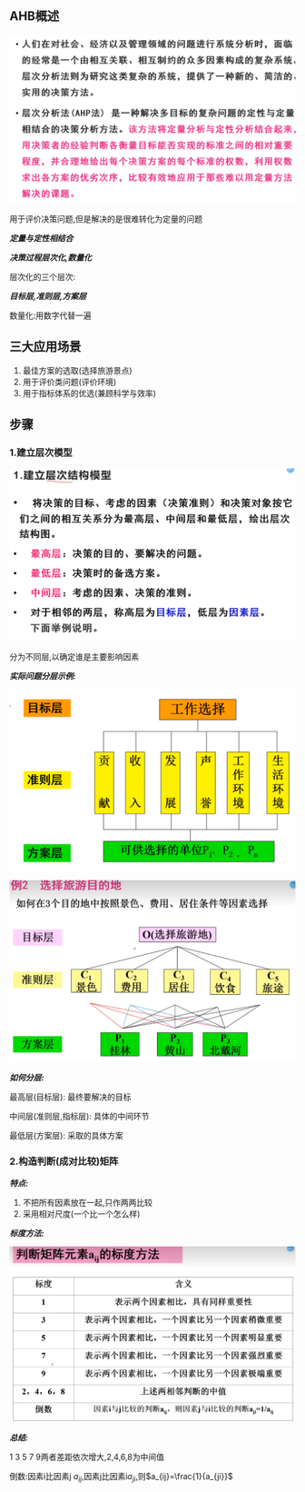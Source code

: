 ## AHB概述

![alt text](Image/image.png)

用于评价决策问题,但是解决的是很难转化为定量的问题

***定量与定性相结合***

***决策过程层次化,数量化***

层次化的三个层次:

***目标层,准则层,方案层***

数量化:用数字代替一遍  

## 三大应用场景
1. 最佳方案的选取(选择旅游景点)
2. 用于评价类问题(评价环境)
3. 用于指标体系的优选(兼顾科学与效率)

## 步骤

### 1.建立层次模型

![alt text](Image/image-1.png)

分为不同层,以确定谁是主要影响因素

***实际问题分层示例:***

![alt text](Image/image-2.png)

![alt text](Image/image-3.png)

***如何分层:***

最高层(目标层): 最终要解决的目标

中间层(准则层,指标层): 具体的中间环节

最低层(方案层): 采取的具体方案

### 2.构造判断(成对比较)矩阵

***特点:***
1. 不把所有因素放在一起,只作两两比较
2. 采用相对尺度(一个比一个怎么样)

***标度方法:***

![alt text](Image/image-4.png)

***总结:*** 

1 3 5 7 9两者差距依次增大,2,4,6,8为中间值

倒数:因素i比因素j $a_{ij}$,因素j比因素i$a_{ji}$,则$a_{ij}=\frac{1}{a_{ji}}$

